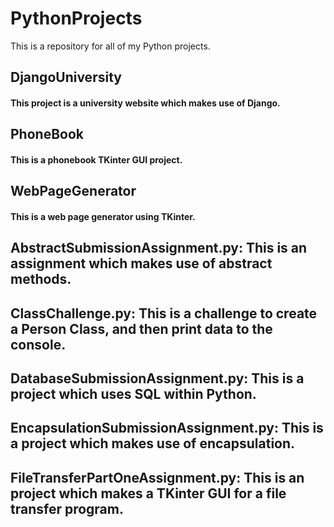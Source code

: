 # PythonProjects
This is a repository for all of my Python projects.
## DjangoUniversity
#### This project is a university website which makes use of Django.
## PhoneBook
#### This is a phonebook TKinter GUI project.
## WebPageGenerator
#### This is a web page generator using TKinter.
## AbstractSubmissionAssignment.py: This is an assignment which makes use of abstract methods.
## ClassChallenge.py: This is a challenge to create a Person Class, and then print data to the console.
## DatabaseSubmissionAssignment.py: This is a project which uses SQL within Python.
## EncapsulationSubmissionAssignment.py: This is a project which makes use of encapsulation.
## FileTransferPartOneAssignment.py: This is an project which makes a TKinter GUI for a file transfer program.
## 
